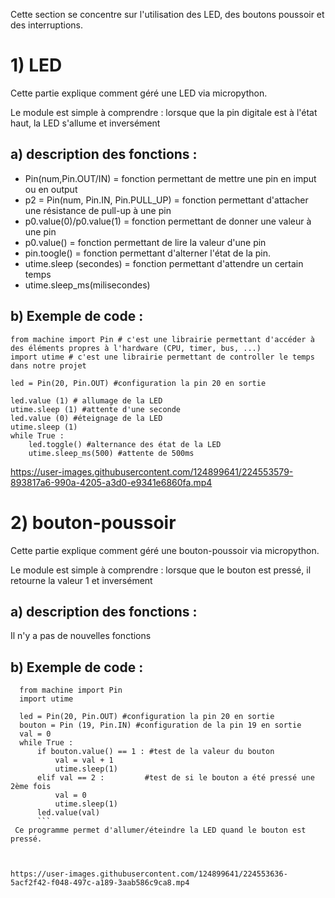 Cette section se concentre sur l'utilisation des LED, des boutons poussoir et des interruptions.

# 1) LED

 Cette partie explique comment géré une LED via micropython.
 
 Le module est simple à comprendre : lorsque que la pin digitale est à l'état haut, la LED s'allume et inversément
 
## a) description des fonctions :
 
   - Pin(num,Pin.OUT/IN) = fonction permettant de mettre une pin en imput ou en output
   - p2 = Pin(num, Pin.IN, Pin.PULL_UP) = fonction permettant d'attacher une résistance de pull-up à une pin
   - p0.value(0)/p0.value(1) = fonction permettant de donner une valeur à une pin
   - p0.value() = fonction permettant de lire la valeur d'une pin 
   - pin.toogle() = fonction permettant d'alterner l'état de la pin.
   - utime.sleep (secondes) = fonction permettant d'attendre un certain temps
   - utime.sleep_ms(milisecondes)
   
## b) Exemple de code :
    
  ```
  from machine import Pin # c'est une librairie permettant d'accéder à des éléments propres à l'hardware (CPU, timer, bus, ...)
  import utime # c'est une librairie permettant de controller le temps dans notre projet

  led = Pin(20, Pin.OUT) #configuration la pin 20 en sortie

  led.value (1) # allumage de la LED
  utime.sleep (1) #attente d'une seconde
  led.value (0) #éteignage de la LED
  utime.sleep (1)
  while True :
      led.toggle() #alternance des état de la LED
      utime.sleep_ms(500) #attente de 500ms
 ```
 

https://user-images.githubusercontent.com/124899641/224553579-893817a6-990a-4205-a3d0-e9341e6860fa.mp4


# 2) bouton-poussoir
  Cette partie explique comment géré une bouton-poussoir via micropython.
  
  Le module est simple à comprendre : lorsque que le bouton est pressé, il retourne la valeur 1 et inversément
   
## a) description des fonctions :
   Il n'y a pas de nouvelles fonctions



## b) Exemple de code :
```
  from machine import Pin
  import utime

  led = Pin(20, Pin.OUT) #configuration la pin 20 en sortie
  bouton = Pin (19, Pin.IN) #configuration de la pin 19 en sortie
  val = 0
  while True :
      if bouton.value() == 1 : #test de la valeur du bouton
          val = val + 1        
          utime.sleep(1)
      elif val == 2 :         #test de si le bouton a été pressé une 2ème fois
          val = 0
          utime.sleep(1)
      led.value(val)
      ```
 Ce programme permet d'allumer/éteindre la LED quand le bouton est pressé. 



https://user-images.githubusercontent.com/124899641/224553636-5acf2f42-f048-497c-a189-3aab586c9ca8.mp4


